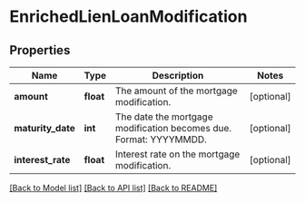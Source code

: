 # EnrichedLienLoanModification

## Properties
Name | Type | Description | Notes
------------ | ------------- | ------------- | -------------
**amount** | **float** | The amount of the mortgage modification. | [optional] 
**maturity_date** | **int** | The date the mortgage modification becomes due. Format: YYYYMMDD. | [optional] 
**interest_rate** | **float** | Interest rate on the mortgage modification. | [optional] 

[[Back to Model list]](../../README.md#documentation-for-models) [[Back to API list]](../../README.md#documentation-for-api-endpoints) [[Back to README]](../../README.md)

